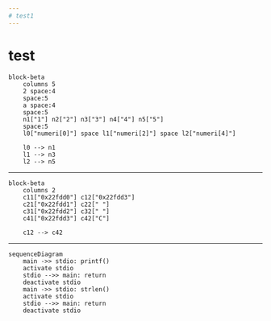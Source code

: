 ```yaml
---
# test1
---
```

# test

```mermaid {scale: 0.9, alt: 'A diagram'}
block-beta
    columns 5
    2 space:4
    space:5
    a space:4
    space:5
    n1["1"] n2["2"] n3["3"] n4["4"] n5["5"]
    space:5
    l0["numeri[0]"] space l1["numeri[2]"] space l2["numeri[4]"]

    l0 --> n1
    l1 --> n3
    l2 --> n5
```

---

```mermaid {scale: 0.9, alt: 'A diagram'}
block-beta
    columns 2
    c11["0x22fdd0"] c12["0x22fdd3"]
    c21["0x22fdd1"] c22[" "]
    c31["0x22fdd2"] c32[" "]
    c41["0x22fdd3"] c42["C"]

    c12 --> c42
```

---

```mermaid {scale: 0.9, alt: 'A diagram'}
sequenceDiagram
    main ->> stdio: printf()
    activate stdio
    stdio -->> main: return
    deactivate stdio
    main ->> stdio: strlen()
    activate stdio
    stdio -->> main: return
    deactivate stdio
```
